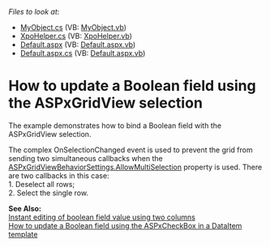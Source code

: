<!-- default file list -->
*Files to look at*:

* [MyObject.cs](./CS/WebSite/App_Code/MyObject.cs) (VB: [MyObject.vb](./VB/WebSite/App_Code/MyObject.vb))
* [XpoHelper.cs](./CS/WebSite/App_Code/XpoHelper.cs) (VB: [XpoHelper.vb](./VB/WebSite/App_Code/XpoHelper.vb))
* [Default.aspx](./CS/WebSite/Default.aspx) (VB: [Default.aspx.vb](./VB/WebSite/Default.aspx.vb))
* [Default.aspx.cs](./CS/WebSite/Default.aspx.cs) (VB: [Default.aspx.vb](./VB/WebSite/Default.aspx.vb))
<!-- default file list end -->
# How to update a Boolean field using the ASPxGridView selection


<p>The example demonstrates how to bind a Boolean field with the ASPxGridView selection.</p><p>The complex OnSelectionChanged event is used to prevent the grid from sending two simultaneous callbacks when the <a href="http://documentation.devexpress.com/#AspNet/DevExpressWebASPxGridViewASPxGridViewBehaviorSettings_AllowMultiSelectiontopic">ASPxGridViewBehaviorSettings.AllowMultiSelection</a> property is used. There are two callbacks in this case:<br />
1. Deselect all rows;<br />
2. Select the single row.</p><p><strong>See Also:</strong><br />
<a href="https://www.devexpress.com/Support/Center/p/E1405">Instant editing of boolean field value using two columns</a><br />
<a href="https://www.devexpress.com/Support/Center/p/E2313">How to update a Boolean field using the ASPxCheckBox in a DataItem template</a></p>

<br/>


